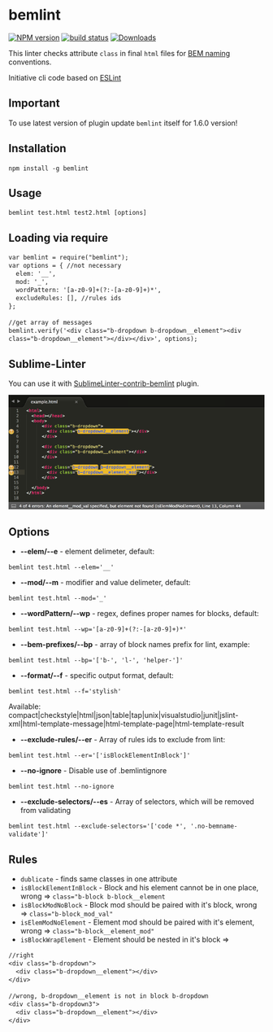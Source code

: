 # bemlint

[![NPM version][npm-image]][npm-url]
[![build status][travis-image]][travis-url]
[![Downloads][downloads-image]][downloads-url]

This linter checks attribute `class` in final `html` files for [BEM naming](https://github.com/bem/bem-naming) conventions.

Initiative cli code based on [ESLint](https://github.com/eslint/eslint)

## Important

To use latest version of plugin update `bemlint` itself for 1.6.0 version!

## Installation

```
npm install -g bemlint
```

## Usage

```
bemlint test.html test2.html [options]
```

## Loading via require

```
var bemlint = require("bemlint");
var options = { //not necessary
  elem: '__',
  mod: '_',
  wordPattern: '[a-z0-9]+(?:-[a-z0-9]+)*',
  excludeRules: [], //rules ids
};

//get array of messages
bemlint.verify('<div class="b-dropdown b-dropdown__element"><div class="b-dropdown__element"></div></div>', options);
```
## Sublime-Linter
You can use it with [SublimeLinter-contrib-bemlint](https://github.com/DesTincT/SublimeLinter-contrib-bemlint) plugin.

![Sublime Plugin](/sublime.png?raw=true "Screenshot")

## Options

- __--elem/--e__ - element delimeter, default:
```
bemlint test.html --elem='__'
```

- __--mod/--m__ - modifier and value delimeter, default:
```
bemlint test.html --mod='_'
```

- __--wordPattern/--wp__ - regex, defines proper names for blocks, default:
```
bemlint test.html --wp='[a-z0-9]+(?:-[a-z0-9]+)*'
```

- __--bem-prefixes/--bp__ - array of block names prefix for lint, example:
```
bemlint test.html --bp='['b-', 'l-', 'helper-']'
```

- __--format/--f__ - specific output format, default:
```
bemlint test.html --f='stylish'
```
Available: compact|checkstyle|html|json|table|tap|unix|visualstudio|junit|jslint-xml|html-template-message|html-template-page|html-template-result

- __--exclude-rules/--er__ - Array of rules ids to exclude from lint:
```
bemlint test.html --er='['isBlockElementInBlock']'
```

- __--no-ignore__ - Disable use of .bemlintignore
```
bemlint test.html --no-ignore
```

- __--exclude-selectors/--es__ - Array of selectors, which will be removed from validating
```
bemlint test.html --exclude-selectors='['code *', '.no-bemname-validate']'
```

## Rules
- `dublicate` - finds same classes in one attribute
- `isBlockElementInBlock` - Block and his element cannot be in one place, wrong => `class="b-block b-block__element`
- `isBlockModNoBlock` - Block mod should be paired with it's block, wrong => `class="b-block_mod_val"`
- `isElemModNoElement` - Element mod should be paired with it's element, wrong => `class="b-block__element_mod"`
- `isBlockWrapElement` - Element should be nested in it's block =>
```
//right
<div class="b-dropdown">
  <div class="b-dropdown__element"></div>
</div>

//wrong, b-dropdown__element is not in block b-dropdown
<div class="b-dropdown3">
  <div class="b-dropdown__element"></div>
</div>
```


[npm-image]: https://img.shields.io/npm/v/bemlint.svg?style=flat-square
[npm-url]: https://www.npmjs.com/package/bemlint
[travis-image]: https://img.shields.io/travis/DesTincT/bemlint/master.svg?style=flat-square
[travis-url]: https://travis-ci.org/DesTincT/bemlint
[downloads-image]: https://img.shields.io/npm/dm/bemlint.svg?style=flat-square
[downloads-url]: https://www.npmjs.com/package/bemlint
